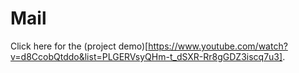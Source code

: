 # Mail

Click here for the (project demo)[https://www.youtube.com/watch?v=d8CcobQtddo&list=PLGERVsyQHm-t_dSXR-Rr8gGDZ3iscq7u3].

